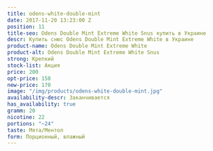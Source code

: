 ```yaml
---
title: odens-white-double-mint
date: 2017-11-20 13:23:00 Z
position: 11
title-seo: Odens Double Mint Extreme White Snus купить в Украине
descr: Купить снюс Odens Double Mint Extreme White в Украине
product-name: Odens Double Mint Extreme White
product-alt: Odens Double Mint Extreme White Snus
strong: Крепкий
stock-list: Акция
price: 200
opt-price: 158
new-price: 170
image: "/img/products/odens-white-double-mint.jpg"
availability-descr: Заканчивается
has_availability: true
gramm: 20
nicotine: 22
portions: "~24"
taste: Мята/Ментол
form: Порционный, влажный
---
```


